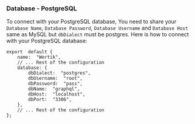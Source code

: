 ### Database - PostgreSQL

To connect with your PostgreSQL database, You need to share your `Database Name`, `Database Password`, `Database Username` and `Database Host` same as MySQL but `dbDialect` must be postgres. Here is how to connect with your PostgreSQL database:

	export  default {
		name:  "Wertik",
		// ... Rest of the configuration
		database: {
			dbDialect:  "postgres",
			dbUsername:  "root",
			dbPassword:  "pass",
			dbName:  "graphql",
			dbHost:  "localhost",
			dbPort:  "3306",
		},
		// ... Rest of the configuration
	};